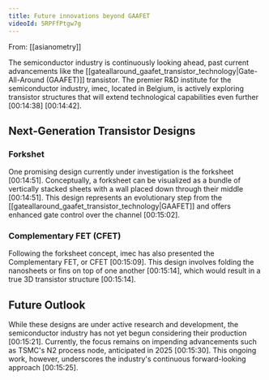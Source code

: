 ```yaml
---
title: Future innovations beyond GAAFET
videoId: 5RPFfPtgw7g
---
```


From: [[asianometry]] <br/> 

The semiconductor industry is continuously looking ahead, past current advancements like the [[gateallaround_gaafet_transistor_technology|Gate-All-Around (GAAFET)]] transistor. The premier R&D institute for the semiconductor industry, imec, located in Belgium, is actively exploring transistor structures that will extend technological capabilities even further <a class="yt-timestamp" data-t="00:14:38">[00:14:38]</a> <a class="yt-timestamp" data-t="00:14:42">[00:14:42]</a>.

## Next-Generation Transistor Designs

### Forkshet
One promising design currently under investigation is the forksheet <a class="yt-timestamp" data-t="00:14:51">[00:14:51]</a>. Conceptually, a forksheet can be visualized as a bundle of vertically stacked sheets with a wall placed down through their middle <a class="yt-timestamp" data-t="00:14:51">[00:14:51]</a>. This design represents an evolutionary step from the [[gateallaround_gaafet_transistor_technology|GAAFET]] and offers enhanced gate control over the channel <a class="yt-timestamp" data-t="00:15:02">[00:15:02]</a>.

### Complementary FET (CFET)
Following the forksheet concept, imec has also presented the Complementary FET, or CFET <a class="yt-timestamp" data-t="00:15:09">[00:15:09]</a>. This design involves folding the nanosheets or fins on top of one another <a class="yt-timestamp" data-t="00:15:14">[00:15:14]</a>, which would result in a true 3D transistor structure <a class="yt-timestamp" data-t="00:15:14">[00:15:14]</a>.

## Future Outlook
While these designs are under active research and development, the semiconductor industry has not yet begun considering their production <a class="yt-timestamp" data-t="00:15:21">[00:15:21]</a>. Currently, the focus remains on impending advancements such as TSMC's N2 process node, anticipated in 2025 <a class="yt-timestamp" data-t="00:15:30">[00:15:30]</a>. This ongoing work, however, underscores the industry's continuous forward-looking approach <a class="yt-timestamp" data-t="00:15:25">[00:15:25]</a>.